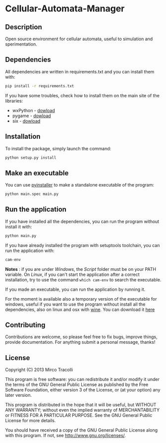 Cellular-Automata-Manager
=========================

## Description
Open source environment for cellular automata, useful to simulation and sperimentation.

## Dependencies

All dependencies are written in requirements.txt and you can install them with:
```bash
pip install -r requirements.txt
```

If you have some troubles, check how to install them on the main site of the libraries:
* wxPython - [dowload](http://www.wxpython.org/download.php#stable)
* pygame - [dowload](http://www.pygame.org/download.shtml)
* six - [dowload](https://pypi.python.org/pypi/six)

## Installation

To install the package, simply launch the command:
```bash
python setup.py install
```

## Make an executable

You can use [pyinstaller](http://www.pyinstaller.org/) to make a standalone executable of the program:
```bash
python main.spec main.py
```

## Run the application

If you have installed all the dependencies, you can run the program without install it with:
```bash
python main.py
```

If you have already installed the program with setuptools toolchain, you can run the application with:
```bash
cam-env
```

**Notes** : if you are under _Windows_, the _Script_ folder must be on your PATH variable. 
On _Linux_, if you can't start the application after a correct installation, try
to use the command ```which cam-env``` to search the executable. 

If you made an executable, you can run the application by running it.

For the moment is available also a temporary version of the executable for windows, useful if you want to use the program without install all the dependencies, also on linux and osx with [wine](https://www.winehq.org/). You can download it [here](https://dl.dropboxusercontent.com/u/16546001/cam.zip)

## Contributing

Contributions are welcome, so please feel free to fix bugs, improve things, provide documentation. 
For anything submit a personal message, thanks!



## License
Copyright (C) 2013  Mirco Tracolli

This program is free software: you can redistribute it and/or modify
it under the terms of the GNU General Public License as published by
the Free Software Foundation, either version 3 of the License, or
(at your option) any later version.

This program is distributed in the hope that it will be useful,
but WITHOUT ANY WARRANTY; without even the implied warranty of
MERCHANTABILITY or FITNESS FOR A PARTICULAR PURPOSE.  See the
GNU General Public License for more details.

You should have received a copy of the GNU General Public License
along with this program.  If not, see <http://www.gnu.org/licenses/>.
